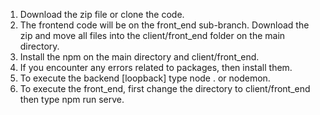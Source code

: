 1. Download the zip file or clone the code.
2. The frontend code will be on the front_end sub-branch. Download the zip and move all files into the client/front_end folder on the main directory.
3. Install the npm on the main directory and client/front_end.
4. If you encounter any errors related to packages, then install them.
5. To execute the backend [loopback] type node . or nodemon. 
6. To execute the front_end, first change the directory to client/front_end then type npm run serve.
